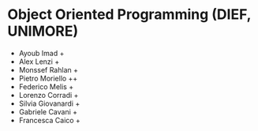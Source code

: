 # Object Oriented Programming (DIEF, UNIMORE)

* Ayoub Imad +
* Alex Lenzi + 
* Monssef Rahlan +
* Pietro Moriello ++
* Federico Melis +
* Lorenzo Corradi +
* Silvia Giovanardi +
* Gabriele Cavani +
* Francesca Caico +